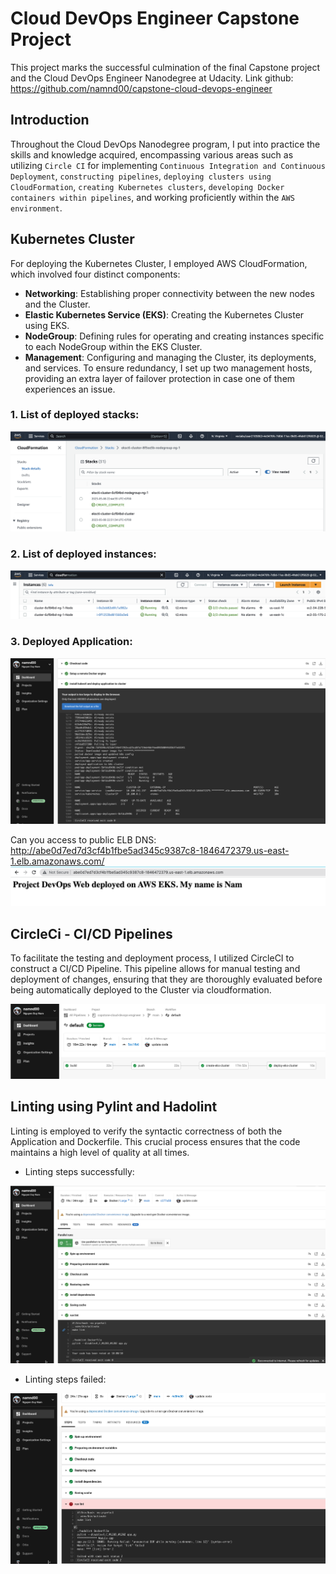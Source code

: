 # Cloud DevOps Engineer Capstone Project

This project marks the successful culmination of the final Capstone project and the Cloud DevOps Engineer Nanodegree at Udacity.
Link github: https://github.com/namnd00/capstone-cloud-devops-engineer

## Introduction

Throughout the Cloud DevOps Nanodegree program, I put into practice the skills and knowledge acquired, encompassing various areas such as utilizing `Circle CI` for implementing `Continuous Integration and Continuous Deployment`, `constructing pipelines`, `deploying clusters using CloudFormation`, `creating Kubernetes clusters`, `developing Docker containers within pipelines`, and working proficiently within the `AWS environment`.

## Kubernetes Cluster

For deploying the Kubernetes Cluster, I employed AWS CloudFormation, which involved four distinct components:

- **Networking**: Establishing proper connectivity between the new nodes and the Cluster.
- **Elastic Kubernetes Service (EKS)**: Creating the Kubernetes Cluster using EKS.
- **NodeGroup**: Defining rules for operating and creating instances specific to each NodeGroup within the EKS Cluster.
- **Management**: Configuring and managing the Cluster, its deployments, and services. To ensure redundancy, I set up two management hosts, providing an extra layer of failover protection in case one of them experiences an issue.

### 1. List of deployed stacks:
![CloudFormation](./screenshots/cloud4mation.png)

### 2. List of deployed instances:
![Node Group's Instances](./screenshots/ec2.png)

### 3. Deployed Application:
![Deployments](./screenshots/k8s.png)

Can you access to public ELB DNS:
http://abe0d7ed7d3cf4b1fbe5ad345c9387c8-1846472379.us-east-1.elb.amazonaws.com/
![ELB DNS](./screenshots/elb.png)

## CircleCi - CI/CD Pipelines

To facilitate the testing and deployment process, I utilized CircleCI to construct a CI/CD Pipeline. This pipeline allows for manual testing and deployment of changes, ensuring that they are thoroughly evaluated before being automatically deployed to the Cluster via cloudformation.

![CircleCI Pipeline](./screenshots/circleci_pipeline.png)

## Linting using Pylint and Hadolint

Linting is employed to verify the syntactic correctness of both the Application and Dockerfile. This crucial process ensures that the code maintains a high level of quality at all times.

- Linting steps successfully:

![Linting step successfully](./screenshots/lint.png)

- Linting steps failed:

![Linting step failed](./screenshots/lint-failed.png)
